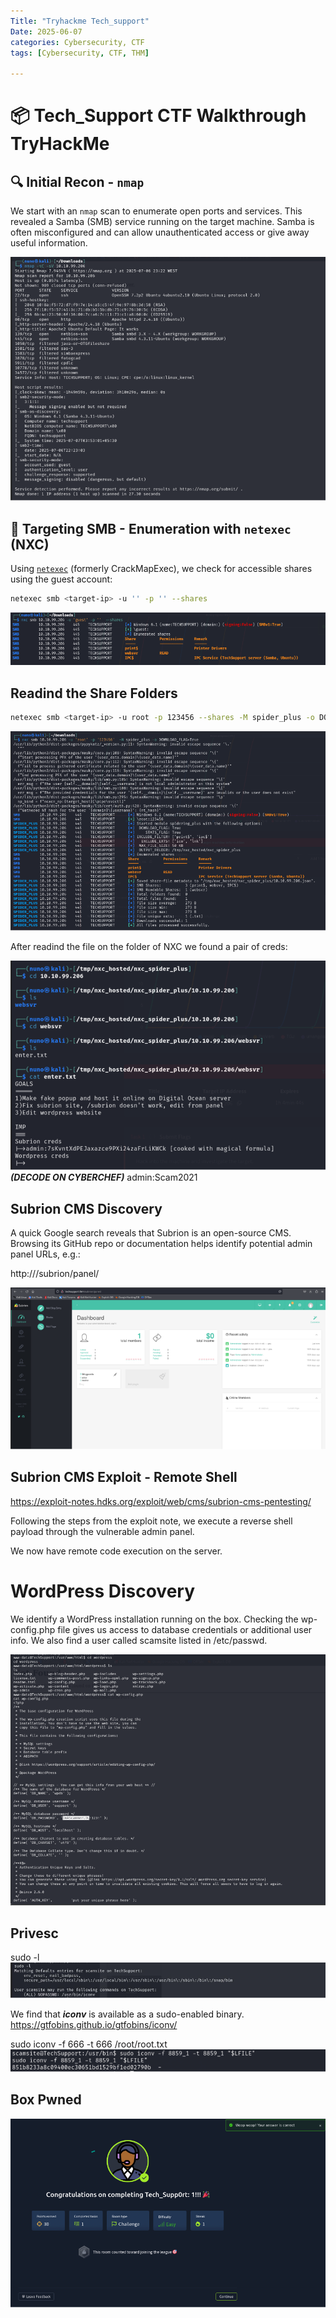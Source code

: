 ```yaml
---
Title: "Tryhackme Tech_support"
Date: 2025-06-07
categories: Cybersecurity, CTF
tags: [Cybersecurity, CTF, THM]

---
```

# 📦 Tech_Support CTF Walkthrough TryHackMe

## 🔍 Initial Recon - `nmap`

We start with an `nmap` scan to enumerate open ports and services. This revealed a Samba (SMB) service running on the target machine. Samba is often misconfigured and can allow unauthenticated access or give away useful information.


![alt text](imagens/CTF_Tech_support/1.png)

## 🎯 Targeting SMB - Enumeration with `netexec` (NXC)

Using [`netexec`](https://github.com/Pennyw0rth/NetExec) (formerly CrackMapExec), we check for accessible shares using the guest account:

```bash
netexec smb <target-ip> -u '' -p '' --shares
```

![alt text](imagens/CTF_Tech_support/2.png)


## Readind the Share Folders

```bash
netexec smb <target-ip> -u root -p 123456 --shares -M spider_plus -o DOWNLOAD_FLAG=True

```
![alt text](imagens/CTF_Tech_support/3.png)

After readind the file on the folder of NXC we found a pair of creds:

![alt text](imagens/CTF_Tech_support/4.png)
***(DECODE ON CYBERCHEF)***
admin:Scam2021

## Subrion CMS Discovery

A quick Google search reveals that Subrion is an open-source CMS. Browsing its GitHub repo or documentation helps identify potential admin panel URLs, e.g.:

http://<target-ip>/subrion/panel/


![alt text](imagens/CTF_Tech_support/5.png)
## Subrion CMS Exploit - Remote Shell

https://exploit-notes.hdks.org/exploit/web/cms/subrion-cms-pentesting/

Following the steps from the exploit note, we execute a reverse shell payload through the vulnerable admin panel.

We now have remote code execution on the server.

# WordPress Discovery
We identify a WordPress installation running on the box. Checking the wp-config.php file gives us access to database credentials or additional user info.
We also find a user called scamsite listed in /etc/passwd.

![alt text](imagens/CTF_Tech_support/6.png)
## Privesc

sudo -l
![alt text](imagens/CTF_Tech_support/7.png)

We find that ***iconv*** is available as a sudo-enabled binary.
https://gtfobins.github.io/gtfobins/iconv/

sudo iconv -f 666 -t 666 /root/root.txt
![alt text](imagens/CTF_Tech_support/8.png)


## Box Pwned


![alt text](imagens/CTF_Tech_support/9.png)